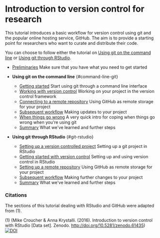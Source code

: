 # Introduction to version control for research

This tutorial introduces a basic workflow for version control using
git and the popular online hosting service, GitHub. The aim is to
provide a starting point for researchers who want to curate and
distribute their code.

You can choose to follow either the tutorial on [Using git on the
command line](#command-line-git) or [Using git through
RStudio](#git-rstudio).

* [Preliminaries](./prelim.md) Make sure that you have what you need to
get started

* **Using git on the command line** {#command-line-git}
    - [Getting started](./get_started.md) Start using git through a command line interface
    - [Working with version control](./version_control.md) Working on your project in the version control framework
    - [Connecting to a remote repository](./remote.md) Using GitHub as remote storage for your project
    - [Subsequent workflow](./workflow.md) Making updates to your project
    - [When things go wrong](./when-things-go-wrong.md) A very quick intro for coping when things go wrong when you're using git
    - [Summary](./summary.md) What we've learned and further steps

* **Using git through RStudio** {#git-rstudio}
    * [Setting up a version controlled project](./rstudio_setup.md) Setting up a git project in RStudio
    * [Getting started with version control](./rstudio_vc.md) Setting up and using version control in RStudio
    * [Setting up a remote repository](./rstudio_remote.md) Using GitHub as remote storage for your project
    * [Subsequent workflow](./rstudio_updates.md) Making further changes to your project
    * [Summary](./rstudio_summary.md) What we've learned and further steps

### Citations

The sections of this tutorial dealing with RStudio and GitHub were adapted from (1).

(1) (Mike Croucher & Anna Krystalli. (2016). Introduction to version control with RStudio [Data set]. Zenodo. http://doi.org/10.5281/zenodo.61435) [![DOI](https://zenodo.org/badge/DOI/10.5281/zenodo.61435.svg)](https://doi.org/10.5281/zenodo.61435)
